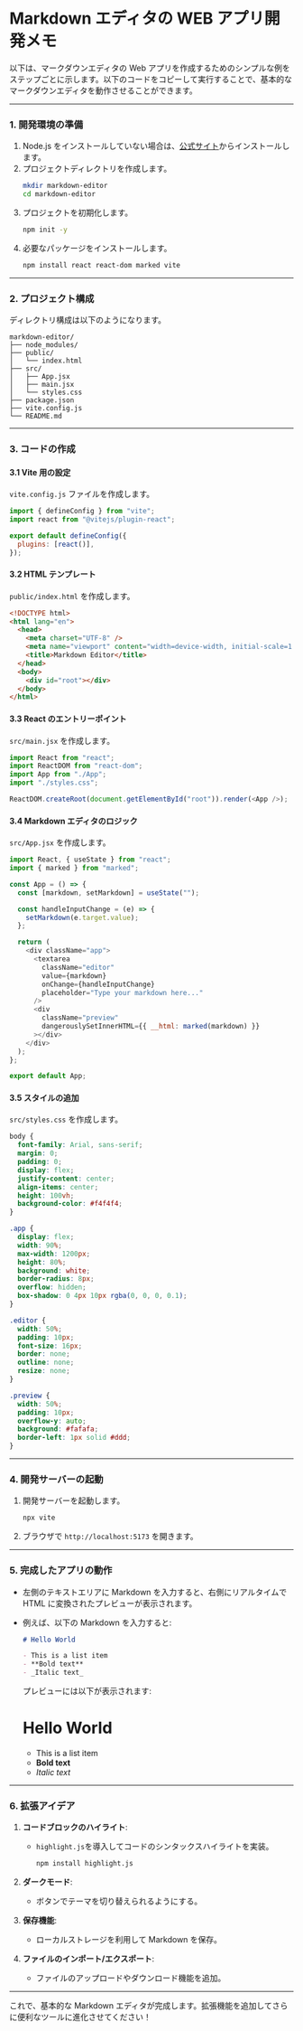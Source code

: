 # Markdown エディタの WEB アプリ開発メモ

以下は、マークダウンエディタの Web アプリを作成するためのシンプルな例をステップごとに示します。以下のコードをコピーして実行することで、基本的なマークダウンエディタを動作させることができます。

---

### **1. 開発環境の準備**

1. Node.js をインストールしていない場合は、[公式サイト](https://nodejs.org/)からインストールします。
2. プロジェクトディレクトリを作成します。
   ```bash
   mkdir markdown-editor
   cd markdown-editor
   ```
3. プロジェクトを初期化します。
   ```bash
   npm init -y
   ```
4. 必要なパッケージをインストールします。
   ```bash
   npm install react react-dom marked vite
   ```

---

### **2. プロジェクト構成**

ディレクトリ構成は以下のようになります。

```
markdown-editor/
├── node_modules/
├── public/
│   └── index.html
├── src/
│   ├── App.jsx
│   ├── main.jsx
│   └── styles.css
├── package.json
├── vite.config.js
└── README.md
```

---

### **3. コードの作成**

#### **3.1 Vite 用の設定**

`vite.config.js` ファイルを作成します。

```javascript
import { defineConfig } from "vite";
import react from "@vitejs/plugin-react";

export default defineConfig({
  plugins: [react()],
});
```

#### **3.2 HTML テンプレート**

`public/index.html` を作成します。

```html
<!DOCTYPE html>
<html lang="en">
  <head>
    <meta charset="UTF-8" />
    <meta name="viewport" content="width=device-width, initial-scale=1.0" />
    <title>Markdown Editor</title>
  </head>
  <body>
    <div id="root"></div>
  </body>
</html>
```

#### **3.3 React のエントリーポイント**

`src/main.jsx` を作成します。

```javascript
import React from "react";
import ReactDOM from "react-dom";
import App from "./App";
import "./styles.css";

ReactDOM.createRoot(document.getElementById("root")).render(<App />);
```

#### **3.4 Markdown エディタのロジック**

`src/App.jsx` を作成します。

```javascript
import React, { useState } from "react";
import { marked } from "marked";

const App = () => {
  const [markdown, setMarkdown] = useState("");

  const handleInputChange = (e) => {
    setMarkdown(e.target.value);
  };

  return (
    <div className="app">
      <textarea
        className="editor"
        value={markdown}
        onChange={handleInputChange}
        placeholder="Type your markdown here..."
      />
      <div
        className="preview"
        dangerouslySetInnerHTML={{ __html: marked(markdown) }}
      ></div>
    </div>
  );
};

export default App;
```

#### **3.5 スタイルの追加**

`src/styles.css` を作成します。

```css
body {
  font-family: Arial, sans-serif;
  margin: 0;
  padding: 0;
  display: flex;
  justify-content: center;
  align-items: center;
  height: 100vh;
  background-color: #f4f4f4;
}

.app {
  display: flex;
  width: 90%;
  max-width: 1200px;
  height: 80%;
  background: white;
  border-radius: 8px;
  overflow: hidden;
  box-shadow: 0 4px 10px rgba(0, 0, 0, 0.1);
}

.editor {
  width: 50%;
  padding: 10px;
  font-size: 16px;
  border: none;
  outline: none;
  resize: none;
}

.preview {
  width: 50%;
  padding: 10px;
  overflow-y: auto;
  background: #fafafa;
  border-left: 1px solid #ddd;
}
```

---

### **4. 開発サーバーの起動**

1. 開発サーバーを起動します。
   ```bash
   npx vite
   ```
2. ブラウザで `http://localhost:5173` を開きます。

---

### **5. 完成したアプリの動作**

- 左側のテキストエリアに Markdown を入力すると、右側にリアルタイムで HTML に変換されたプレビューが表示されます。
- 例えば、以下の Markdown を入力すると:

  ```markdown
  # Hello World

  - This is a list item
  - **Bold text**
  - _Italic text_
  ```

  プレビューには以下が表示されます:

  # Hello World

  - This is a list item
  - **Bold text**
  - _Italic text_

---

### **6. 拡張アイデア**

1. **コードブロックのハイライト**:

   - `highlight.js`を導入してコードのシンタックスハイライトを実装。
     ```bash
     npm install highlight.js
     ```

2. **ダークモード**:

   - ボタンでテーマを切り替えられるようにする。

3. **保存機能**:

   - ローカルストレージを利用して Markdown を保存。

4. **ファイルのインポート/エクスポート**:
   - ファイルのアップロードやダウンロード機能を追加。

---

これで、基本的な Markdown エディタが完成します。拡張機能を追加してさらに便利なツールに進化させてください！

